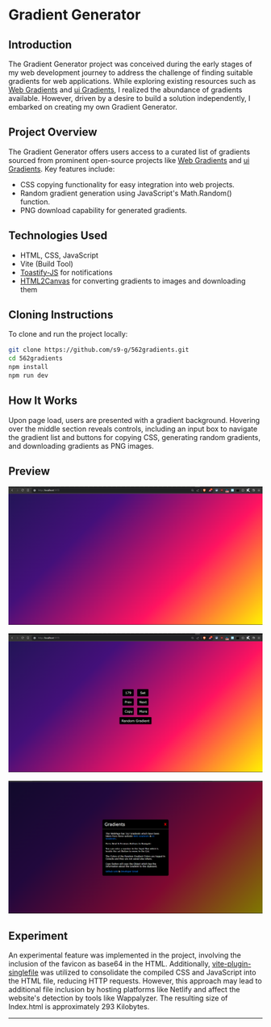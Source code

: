 # Gradient Generator

## Introduction

The Gradient Generator project was conceived during the early stages of my web development journey to address the challenge of finding suitable gradients for web applications. While exploring existing resources such as [Web Gradients](https://webgradients.com) and [ui Gradients](https://uigradients.com), I realized the abundance of gradients available. However, driven by a desire to build a solution independently, I embarked on creating my own Gradient Generator.

## Project Overview

The Gradient Generator offers users access to a curated list of gradients sourced from prominent open-source projects like [Web Gradients](https://webgradients.com) and [ui Gradients](https://uigradients.com). Key features include:

- CSS copying functionality for easy integration into web projects.
- Random gradient generation using JavaScript's Math.Random() function.
- PNG download capability for generated gradients.

## Technologies Used

- HTML, CSS, JavaScript
- Vite (Build Tool)
- [Toastify-JS](Https://github.com/apvarun/toastify-js) for notifications
- [HTML2Canvas](https://github.com/niklasvh/html2canvas) for converting gradients to images and downloading them

## Cloning Instructions

To clone and run the project locally:

```bash
git clone https://github.com/s9-g/562gradients.git
cd 562gradients
npm install
npm run dev
```

## How It Works

Upon page load, users are presented with a gradient background. Hovering over the middle section reveals controls, including an input box to navigate the gradient list and buttons for copying CSS, generating random gradients, and downloading gradients as PNG images.

## Preview

![Preview Without Controls of Gradient Number 179](./assets/previewWithoutcontrols.png "Preview Without Controls of Gradient Number 179")

![Preview With Controls of Gradient Number 179](./assets/previewWithcontrols.png "Preview With Controls of Gradient Number 179")

![Preview of Modal](./assets/modal.png "Preview of Modal")

## Experiment

An experimental feature was implemented in the project, involving the inclusion of the favicon as base64 in the HTML. Additionally, [vite-plugin-singlefile](https://www.npmjs.com/package/vite-plugin-singlefile) was utilized to consolidate the compiled CSS and JavaScript into the HTML file, reducing HTTP requests. However, this approach may lead to additional file inclusion by hosting platforms like Netlify and affect the website's detection by tools like Wappalyzer. The resulting size of Index.html is approximately 293 Kilobytes.

---
